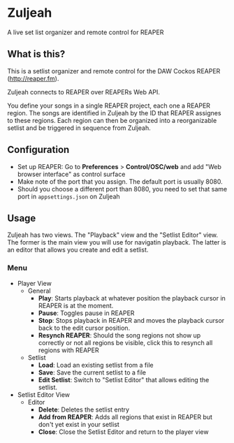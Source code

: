 # Zuljeah
A live set list organizer and remote control for REAPER

## What is this?

This is a setlist organizer and remote control for the DAW Cockos REAPER (http://reaper.fm).

Zuljeah connects to REAPER over REAPERs Web API.

You define your songs in a single REAPER project, each one a REAPER region. The songs are identified in Zuljeah by the ID that REAPER assignes to these regions. Each region can then be organized into a reorganizable setlist and be triggered in sequence from Zuljeah.

## Configuration
- Set up REAPER: Go to **Preferences** > **Control/OSC/web** and add "Web browser interface" as control surface
- Make note of the port that you assign. The default port is usually 8080.
- Should you choose a different port than 8080, you need to set that same port in `appsettings.json` on Zuljeah

## Usage

Zuljeah has two views. The "Playback" view and the "Setlist Editor" view. The former is the main view you will use for navigatin playback. The latter is an editor that allows you create and edit a setlist.

### Menu

- Player View
  - General
    - **Play**: Starts playback at whatever position the playback cursor in REAPER is at the moment.
    - **Pause**: Toggles pause in REAPER
    - **Stop**: Stops playback in REAPER and moves the playback cursor back to the edit cursor position.
    - **Resynch REAPER**: Should the song regions not show up correctly or not all regions be visible, click this to resynch all regions with REAPER
  - Setlist
    - **Load**: Load an existing setlist from a file
    - **Save**: Save the current setlist to a file
    - **Edit Setlist**: Switch to "Setlist Editor" that allows editing the setlist.
- Setlist Editor View
  - Editor
    - **Delete**: Deletes the setlist entry
    - **Add from REAPER**: Adds all regions that exist in REAPER but don't yet exist in your setlist
    - **Close**: Close the Setlist Editor and return to the player view
